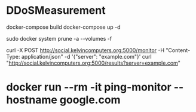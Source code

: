 # DDoSMeasurement

docker-compose build
docker-compose up -d

sudo docker system prune -a --volumes -f


curl -X POST http://social.kelvincomputers.org:5000/monitor -H "Content-Type: application/json" -d '{"server": "example.com"}'
curl "http://social.kelvincomputers.org:5000/results?server=example.com"



# docker run --rm -it ping-monitor --hostname google.com
